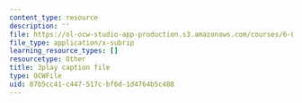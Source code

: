 ```yaml
---
content_type: resource
description: ''
file: https://ol-ocw-studio-app-production.s3.amazonaws.com/courses/6-0001-introduction-to-computer-science-and-programming-in-python-fall-2016/87b5cc41c447517cbf6d1d4764b5c488_ncpb4wIsQu8.vtt
file_type: application/x-subrip
learning_resource_types: []
resourcetype: Other
title: 3play caption file
type: OCWFile
uid: 87b5cc41-c447-517c-bf6d-1d4764b5c488
---
```

